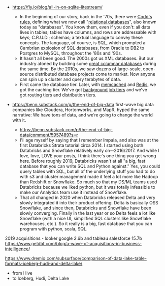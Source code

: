 - https://fly.io/blog/all-in-on-sqlite-litestream/
	- In the beginning of our story, back in the '70s, there were [Codd's rules,](https://www.oreilly.com/library/view/sql-in-a/9780596155322/ch01s01s01.html) defining what we now call "[relational databases](https://en.wikipedia.org/wiki/Relational_database)", also known today as "databases". You know them, even if you don't: all data lives in tables; tables have columns, and rows are addressable with keys; C.R.U.D.; schemas; a textual language to convey these concepts. The language, of course, is SQL, which prompted a Cambrian explosion of SQL databases, from Oracle to DB2 to Postgres to MySQL, throughout the '80s and '90s.
	- It hasn't all been good. The 2000s got us XML databases. But our industry atoned by building some [great columnar databases](https://www.vertica.com/secrets-behind-verticas-performance/) during the same time. By the 2010s, we saw dozens of large-scale, open-source distributed database projects come to market. Now anyone can spin up a cluster and query terabytes of data.
	- First came the database tier. Later, with [memcached](https://memcached.org/) and [Redis](https://fly.io/blog/all-in-on-sqlite-litestream/redis.io), we got the caching tier. We've got [background job tiers](https://sidekiq.org/) and we've got [routing tiers](https://www.pgbouncer.org/) and distribution tiers.

- https://benn.substack.com/p/the-end-of-big-data first-wave big data companies like Cloudera, Hortonworks, and MapR, hyped the same narrative: We have tons of data, and we’re going to change the world with it.
	- https://benn.substack.com/p/the-end-of-big-data/comment/5957489?s=r
	- I'll age myself by saying that I remember Impala, and also was at the first Databricks Strata tutorial circa 2014. I started using both Databricks and Snowflake relatively early on--2016/2017. And while I love, love, LOVE your posts, I think there's one thing you get wrong here. Before roughly 2019, Databricks wasn't at all "a big, fast database that you can write SQL and Python against." Yes, you could query tables with SQL, but all of the underlying stuff you had to do with s3 and cluster management made it feel a lot more like Hadoop than Redshift or Snowflake. So much so that my DS/ML teams used Databricks because we liked python, but it was totally infeasible to make our Analytics team use it instead of Snowflake.
	- That all changed in 2020 when Databricks released Delta and very slowly integrated it into their product offering. Delta is basically OSS Snowflake, and since then, Databricks and Snowflake have been slowly converging. Finally in the last year or so Delta feels a lot like Snowflake (with a nice UI, simplified SQL clusters like Snowflake warehouses, etc.). So it really is a big, fast database that you can program with python, scala, SQL.


2019 acquisitions - looker google 2.6b and tableau salesforce 15.7b
https://www.getdbt.com/blog/a-wave-of-acquisitions-in-business-intelligence/


https://www.dremio.com/subsurface/comparison-of-data-lake-table-formats-iceberg-hudi-and-delta-lake/
- from Hive
- to Iceberg, Hudi, Delta Lake